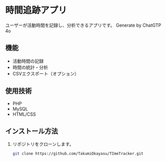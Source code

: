 # 時間追跡アプリ

ユーザーが活動時間を記録し、分析できるアプリです。
Generate by ChatGTP 4o

## 機能
- 活動時間の記録
- 時間の統計・分析
- CSVエクスポート（オプション）

## 使用技術
- PHP
- MySQL
- HTML/CSS

## インストール方法
1. リポジトリをクローンします。
   ```bash
   git clone https://github.com/TakumiOkayasu/TImeTracker.git
   ```